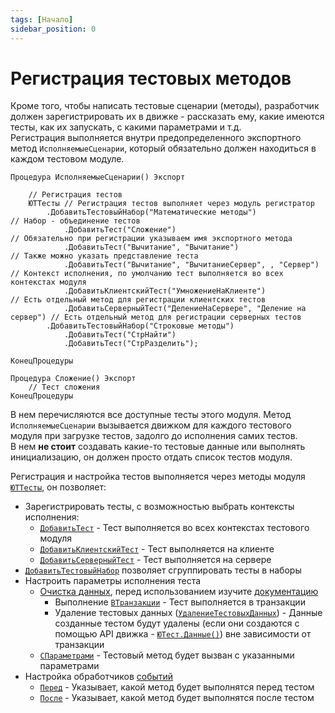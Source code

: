 ```yaml
---
tags: [Начало]
sidebar_position: 0
---
```


# Регистрация тестовых методов

Кроме того, чтобы написать тестовые сценарии (методы), разработчик должен зарегистрировать их в движке - рассказать ему, какие имеются тесты, как их запускать, с какими параметрами и т.д.  
Регистрация выполняется внутри предопределенного экспортного метод `ИсполняемыеСценарии`, который обязательно должен находиться в каждом тестовом модуле.

```bsl
Процедура ИсполняемыеСценарии() Экспорт
    
    // Регистрация тестов
    ЮТТесты // Регистрация тестов выполняет через модуль регистратор
        .ДобавитьТестовыйНабор("Математические методы")               // Набор - объединение тестов
            .ДобавитьТест("Сложение")                                 // Обязательно при регистрации указываем имя экспортного метода
            .ДобавитьТест("Вычитание", "Вычитание")                   // Также можно указать представление теста
            .ДобавитьТест("Вычитание", "ВычитаниеСервер", , "Сервер") // Контекст исполнения, по умолчанию тест выполняется во всех контекстах модуля
            .ДобавитьКлиентскийТест("УмножениеНаКлиенте")                   // Есть отдельный метод для регистрации клиентских тестов
            .ДобавитьСерверныйТест("ДелениеНаСервере", "Деление на сервер") // Есть отдельный метод для регистрации серверных тестов
        .ДобавитьТестовыйНабор("Строковые методы")
            .ДобавитьТест("СтрНайти")
            .ДобавитьТест("СтрРазделить");

КонецПроцедуры

Процедура Сложение() Экспорт
    // Тест сложения
КонецПроцедуры

```

В нем перечисляются все доступные тесты этого модуля.
Метод `ИсполняемыеСценарии` вызывается движком для каждого тестового модуля при загрузке тестов, задолго до исполнения самих тестов.  
В нем **не стоит** создавать какие-то тестовые данные или выполнять инициализацию, он должен просто отдать список тестов модуля.

Регистрация и настройка тестов выполняется через методы модуля [`ЮТТесты`](/api/ЮТТесты), он позволяет:

* Зарегистрировать тесты, с возможностью выбрать контексты исполнения:
  * [`ДобавитьТест`](/api/ЮТТесты#добавитьтест) - Тест выполняется во всех контекстах тестового модуля
  * [`ДобавитьКлиентскийТест`](/api/ЮТТесты#добавитьклиентскийтест) - Тест выполняется на клиенте
  * [`ДобавитьСерверныйТест`](/api/ЮТТесты#добавитьсерверныйтест) - Тест выполняется на сервере
* [`ДобавитьТестовыйНабор`](/api/ЮТТесты#добавитьтестовыйнабор) позволяет сгруппировать тесты в наборы
* Настроить параметры исполнения теста
  * [Очистка данных](test-data/test-data-deletion), перед использованием изучите [документацию](test-data/test-data-deletion)
    * Выполнение [`ВТранзакции`](/api/ЮТТесты#втранзакции) - Тест выполняется в транзакции
    * Удаление тестовых данных ([`УдалениеТестовыхДанных`](/api/ЮТТесты#удалениетестовыхданных)) - Данные созданные тестом будут удалены (если они создаются с помощью API движка - [`ЮТест.Данные()`](/api/ЮТест#данные)) вне зависимости от транзакции
  * [`СПараметрами`](/api/ЮТТесты#спараметрами) - Тестовый метод будет вызван с указанными параметрами
* Настройка обработчиков [событий](events.md)
  * [`Перед`](/api/ЮТТесты#перед) - Указывает, какой метод будет выполнятся перед тестом
  * [`После`](/api/ЮТТесты#после) - Указывает, какой метод будет выполнятся после тестом
